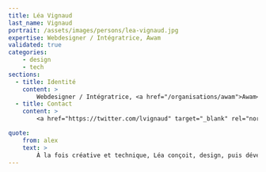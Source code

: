 ```yaml
---
title: Léa Vignaud
last_name: Vignaud
portrait: /assets/images/persons/lea-vignaud.jpg
expertise: Webdesigner / Intégratrice, Awam
validated: true
categories:
    - design
    - tech
sections:
  - title: Identité
    content: >
        Webdesigner / Intégratrice, <a href="/organisations/awam">Awam</a>
  - title: Contact
    content: >
        <a href="https://twitter.com/lvignaud" target="_blank" rel="noreferrer">Twitter</a>

quote:
    from: alex
    text: >
        À la fois créative et technique, Léa conçoit, design, puis développe des sites et e-commerces avec un grand professionnalisme.
---
```

